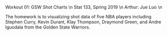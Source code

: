 
Workout 01: GSW Shot Charts \n
Stat 133, Spring 2019 \n
Arthur: Jue Luo \n

The homework is to visualizing shot data of five NBA players including Stephen Curry, Kevin Durant, Klay Thompson, Draymond Green, and  Andre Iguodala from the Golden State Warriors.
